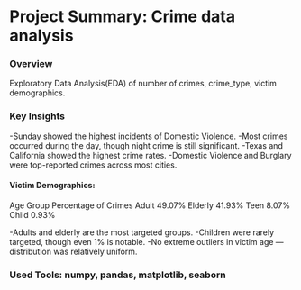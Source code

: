 # Project Summary: Crime data analysis

### Overview
Exploratory Data Analysis(EDA) of number of crimes, crime_type, victim demographics.

### Key Insights
-Sunday showed the highest incidents of Domestic Violence.
-Most crimes occurred during the day, though night crime is still significant.
-Texas and California showed the highest crime rates.
-Domestic Violence and Burglary were top-reported crimes across most cities.

#### Victim Demographics:
Age Group	Percentage of Crimes
Adult	49.07%
Elderly	41.93%
Teen	8.07%
Child	0.93%

-Adults and elderly are the most targeted groups.
-Children were rarely targeted, though even 1% is notable.
-No extreme outliers in victim age — distribution was relatively uniform.

### Used Tools: numpy, pandas, matplotlib, seaborn
